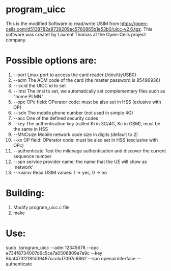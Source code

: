 # program_uicc
This is the modified Software to read/write USIM from https://open-cells.com/d5138782a8739209ec5760865b1e53b0/uicc-v2.6.tgz.  This software was createt by Laurent Thomas at the Open-Cells project company.

# Possible options are:
1.  --port       Linux port to access the card reader (/dev/ttyUSB0)
2.  --adm        The ADM code of the card (the master password is 85496936)
3.  --iccid      the UICC id to set
4.  --imsi       The imsi to set, we automatically set complementary files such as "home PLMN"
5.  --opc        OPc field: OPerator code: must be also set in HSS (exlusive with OP)
6.  --isdn       The mobile phone number (not used in simple 4G)
7.  --acc        One of the defined security codes
8.  --key        The authentication key (called Ki in 3G/4G, Kc in GSM), must be the same in HSS
9.  --MNCsize    Mobile network code size in digits (default to 2)
10.  --xx         OP  field: OPerator code: must be also set in HSS (exclusive with OPc)
11.  --authenticate Test the milenage authentication and discover the current sequence number
12.  --spn        service provider name: the name that the UE will show as 'network'
13.  --rusimv     Read USIM values: 1 -> yes, 0 -> no

# Building:
1. Modify program_uicc.c file
2. make
# Use:
sudo ./program_uicc --adm 12345678 --opc e734f8734007d6c5ce7a0508809e7e9c --key 8baf473f2f8fd09487cccbd7097c6862 --spn openairinterface --authenticate
